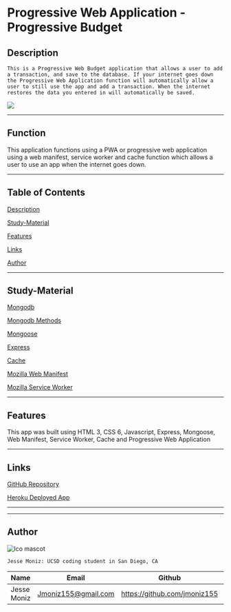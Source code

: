 # Progressive Web Application - Progressive Budget

## Description
`This is a Progressive Web Budget application that allows a user to add a transaction, and save to the database. If your internet goes down the Progressive Web Application function will automatically allow a user to still use the app and add a transaction. When the internet restores the data you entered in will automatically be saved.` 

![](image/)

---

## Function

This application functions using a PWA or progressive web application using a web manifest, service worker and cache function which allows a user to use an app when the internet goes down.

---

## Table of Contents

[Description](#description)

[Study-Material](#Study-Material)

[Features](#features)

[Links](#links)

[Author](#author)

---
## Study-Material

[Mongodb](https://www.mongodb.com/)

[Mongodb Methods](https://docs.mongodb.com/mongodb-shell/reference/methods/)

[Mongoose](https://mongoosejs.com/docs/5.x/docs/models.html)

[Express](https://expressjs.com/en/starter/hello-world.html)

[Cache](https://web.dev/offline-cookbook/#cache-falling-back-to-network)

[Mozilla Web Manifest](https://developer.mozilla.org/en-US/docs/Web/Manifest)

[Mozilla Service Worker](https://developer.mozilla.org/en-US/docs/Web/API/ServiceWorker)

---

## Features

This app was built using HTML 3, CSS 6, Javascript, Express, Mongoose, Web Manifest, Service Worker, Cache and Progressive Web Application

---

## Links

[GitHub Repository](https://github.com/jmoniz155/progressive-budget)

[Heroku Deployed App](https://deploy-budget-11172021.herokuapp.com/)

---
---

## Author

![lco mascot](https://learncodeonline.in/mascot.png)

`Jesse Moniz: UCSD coding student in San Diego, CA`


| Name          | Email                 | Github                        | Linkedin                                              |
| ------------- | --------------------- | ----------------------------- | ----------------------------------------------------- |
| Jesse Moniz   | Jmoniz155@gmail.com   | https://github.com/jmoniz155  | https://www.linkedin.com/in/jesse-moniz-98693621a/    |